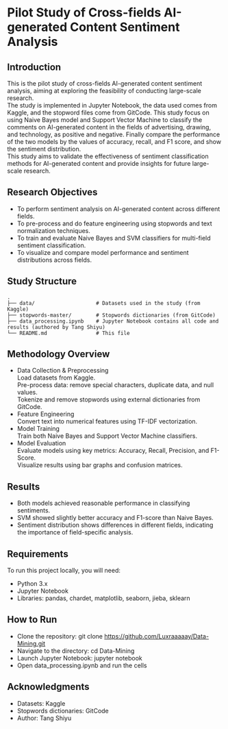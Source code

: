 # Pilot Study of Cross-fields AI-generated Content Sentiment Analysis

## Introduction
This is the pilot study of cross-fields AI-generated content sentiment analysis, aiming at exploring the feasibility of conducting large-scale research.  
The study is implemented in Jupyter Notebook, the data used comes from Kaggle, and the stopword files come from GitCode. This study focus on using Naive Bayes model and Support Vector Machine to classify the comments on AI-generated content in the fields of advertising, drawing, and technology, as positive and negative. Finally compare the performance of the two models by the values of accuracy, recall, and F1 score, and show the sentiment distribution.  
This study aims to validate the effectiveness of sentiment classification methods for AI-generated content and provide insights for future large-scale research.

## Research Objectives
- To perform sentiment analysis on AI-generated content across different fields.  
- To pre-process and do feature engineering using stopwords and text normalization techniques.  
- To train and evaluate Naive Bayes and SVM classifiers for multi-field sentiment classification.  
- To visualize and compare model performance and sentiment distributions across fields.  

## Study Structure
```
.
├── data/                    # Datasets used in the study (from Kaggle)
├── stopwords-master/        # Stopwords dictionaries (from GitCode)
├── data_processing.ipynb    # Jupyter Notebook contains all code and results (authored by Tang Shiyu)
└── README.md                # This file
```

## Methodology Overview
- Data Collection & Preprocessing  
Load datasets from Kaggle.  
Pre-process data: remove special characters, duplicate data, and null values.  
Tokenize and remove stopwords using external dictionaries from GitCode.  
- Feature Engineering  
Convert text into numerical features using TF-IDF vectorization.  
- Model Training  
Train both Naive Bayes and Support Vector Machine classifiers.  
- Model Evaluation  
Evaluate models using key metrics: Accuracy, Recall, Precision, and F1-Score.  
Visualize results using bar graphs and confusion matrices.  

## Results
- Both models achieved reasonable performance in classifying sentiments.  
- SVM showed slightly better accuracy and F1-score than Naive Bayes.  
- Sentiment distribution shows differences in different fields, indicating the importance of field-specific analysis.  

## Requirements
To run this project locally, you will need:  

- Python 3.x  
- Jupyter Notebook  
- Libraries: pandas, chardet, matplotlib, seaborn, jieba, sklearn  

## How to Run
- Clone the repository: git clone https://github.com/Luxraaaaay/Data-Mining.git  
- Navigate to the directory: cd Data-Mining  
- Launch Jupyter Notebook: jupyter notebook
- Open data_processing.ipynb and run the cells

## Acknowledgments
- Datasets: Kaggle  
- Stopwords dictionaries: GitCode  
- Author: Tang Shiyu  